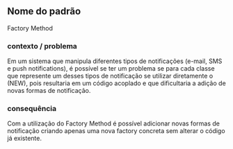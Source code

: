 ## Nome do padrão
Factory Method

### contexto / problema
Em um sistema que manipula diferentes tipos de notificações (e-mail, SMS e push notifications), é possível se ter um problema se para cada classe que represente um desses tipos de notificação se utilizar diretamente o (NEW), pois resultaria em um código acoplado e que dificultaria a adição de novas formas de notificação.

### consequência
Com a utilização do Factory Method é possível adicionar novas formas de notificação criando apenas uma nova factory concreta sem alterar o código já existente.

